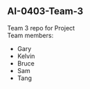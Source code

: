 <h2> AI-0403-Team-3 </h2>
Team 3 repo for Project<br>
Team members:
<ul>
  <li>Gary</li>
  <li>Kelvin</li>
  <li>Bruce</li>
  <li>Sam</li>
  <li>Tang</li>
</ul>
